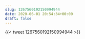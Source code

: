 ```yaml
---
slug: 1267560192150994944
date: 2020-06-01 20:54:34+00:00
draft: false
---
```


{{< tweet 1267560192150994944 >}}
